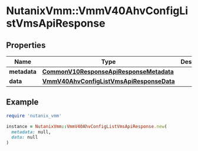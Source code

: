 # NutanixVmm::VmmV40AhvConfigListVmsApiResponse

## Properties

| Name | Type | Description | Notes |
| ---- | ---- | ----------- | ----- |
| **metadata** | [**CommonV10ResponseApiResponseMetadata**](CommonV10ResponseApiResponseMetadata.md) |  | [optional] |
| **data** | [**VmmV40AhvConfigListVmsApiResponseData**](VmmV40AhvConfigListVmsApiResponseData.md) |  | [optional] |

## Example

```ruby
require 'nutanix_vmm'

instance = NutanixVmm::VmmV40AhvConfigListVmsApiResponse.new(
  metadata: null,
  data: null
)
```

